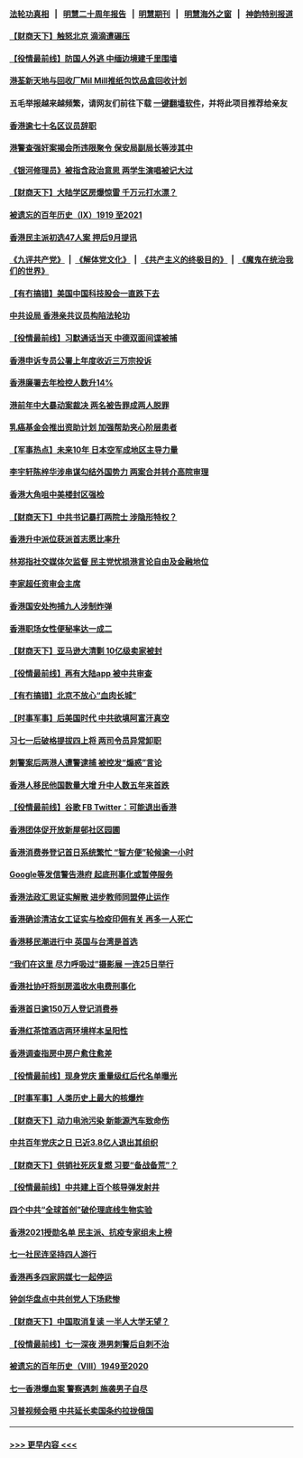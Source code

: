 #### [法轮功真相](https://github.com/gfw-breaker/truth/blob/master/README.md?t=0) &nbsp;&nbsp;|&nbsp;&nbsp; [明慧二十周年报告](https://github.com/gfw-breaker/mh-reports/blob/master/README.md?t=0) &nbsp;&nbsp;|&nbsp;&nbsp;[明慧期刊](https://github.com/gfw-breaker/mh-qikan) &nbsp;&nbsp;|&nbsp;&nbsp; [明慧海外之窗](https://github.com/gfw-breaker/mh-news/blob/master/README.md?t=0) &nbsp;&nbsp;|&nbsp;&nbsp; [神韵特别报道](https://github.com/gfw-breaker/mh-news/blob/master/shenyun.md?t=0)
#### [【财商天下】触怒北京 滴滴遭碾压](../pages/nsc415/n13078642.md?t=07102251) 
#### [【役情最前线】防国人外逃 中缅边境建千里围墙](../pages/nsc415/n13079519.md?t=07102251) 
#### [港荃新天地与回收厂Mil Mill推纸包饮品盒回收计划](../pages/nsc415/n13077407.md?t=07102251) 
#### 五毛举报越来越频繁，请网友们前往下载 [一键翻墙软件](https://github.com/gfw-breaker/ssr-accounts)，并将此项目推荐给亲友
#### [香港逾七十名区议员辞职](../pages/nsc415/n13077432.md?t=07102251) 
#### [港警查强奸案揭会所违限聚令 保安局副局长等涉其中](../pages/nsc415/n13077396.md?t=07102251) 
#### [《银河修理员》被指含政治意思 两学生演唱被记大过](../pages/nsc415/n13077386.md?t=07102251) 
#### [【财商天下】大陆学区房爆惊雷 千万元打水漂？](../pages/nsc415/n13076858.md?t=07102251) 
#### [被遗忘的百年历史（Ⅸ）1919 至2021](../pages/nsc415/n13048246.md?t=07102251) 
#### [香港民主派初选47人案 押后9月提讯](../pages/nsc415/n13077021.md?t=07102251) 
#### [《九评共产党》](https://github.com/begood0513/9ping.md/blob/master/README.md) &nbsp;|&nbsp; [《解体党文化》](../../../../jtdwh.md/blob/master/README.md)  &nbsp;|&nbsp; [《共产主义的终极目的》](../../../../gczydzjmd.md/blob/master/README.md) &nbsp;|&nbsp; [《魔鬼在统治我们的世界》](../../../../mgztzwmdsj.md/blob/master/README.md) 
#### [【有冇搞错】美国中国科技股会一直跌下去](../pages/nsc415/n13075674.md?t=07102251) 
#### [中共设局 香港亲共议员构陷法轮功](../pages/nsc415/n13074601.md?t=07102251) 
#### [【役情最前线】习默通话当天 中德双面间谍被捕](../pages/nsc415/n13075074.md?t=07102251) 
#### [香港申诉专员公署上年度收近三万宗投诉](../pages/nsc415/n13075046.md?t=07102251) 
#### [香港廉署去年检控人数升14%](../pages/nsc415/n13075037.md?t=07102251) 
#### [港前年中大暴动案裁决 两名被告罪成两人脱罪](../pages/nsc415/n13075013.md?t=07102251) 
#### [乳癌基金会推出资助计划 加强帮助夹心阶层患者](../pages/nsc415/n13075010.md?t=07102251) 
#### [【军事热点】未来10年 日本空军成地区主导力量](../pages/nsc415/n13072261.md?t=07102251) 
#### [李宇轩陈梓华涉串谋勾结外国势力 两案合并转介高院审理](../pages/nsc415/n13074989.md?t=07102251) 
#### [香港大角咀中美楼封区强检](../pages/nsc415/n13074972.md?t=07102251) 
#### [【财商天下】中共书记暴打两院士 涉隐形特权？](../pages/nsc415/n13074227.md?t=07102251) 
#### [香港升中派位获派首志愿比率升](../pages/nsc415/n13072777.md?t=07102251) 
#### [林郑指社交媒体欠监督 民主党忧损港言论自由及金融地位](../pages/nsc415/n13072766.md?t=07102251) 
#### [李家超任资审会主席](../pages/nsc415/n13072747.md?t=07102251) 
#### [香港国安处拘捕九人涉制炸弹](../pages/nsc415/n13072721.md?t=07102251) 
#### [香港职场女性便秘率达一成二](../pages/nsc415/n13072637.md?t=07102251) 
#### [【财商天下】亚马逊大清剿 10亿级卖家被封](../pages/nsc415/n13072429.md?t=07102251) 
#### [【役情最前线】再有大陆app 被中共审查](../pages/nsc415/n13072319.md?t=07102251) 
#### [【有冇搞错】北京不放心“血肉长城”](../pages/nsc415/n13070813.md?t=07102251) 
#### [【时事军事】后美国时代 中共欲填阿富汗真空](../pages/nsc415/n13071362.md?t=07102251) 
#### [习七一后破格提拔四上将 两司令员异常卸职](../pages/nsc415/n13071237.md?t=07102251) 
#### [刺警案后两港人遭警逮捕 被控发“煽惑”言论](../pages/nsc415/n13070363.md?t=07102251) 
#### [香港人移民他国数量大增 升中人数五年来首跌](../pages/nsc415/n13069713.md?t=07102251) 
#### [【役情最前线】谷歌 FB Twitter：可能退出香港](../pages/nsc415/n13070560.md?t=07102251) 
#### [香港团体促开放新屋邨社区园圃](../pages/nsc415/n13070315.md?t=07102251) 
#### [香港消费券登记首日系统繁忙 “智方便”轮候逾一小时](../pages/nsc415/n13070276.md?t=07102251) 
#### [Google等发信警告港府 起底刑事化或暂停服务](../pages/nsc415/n13070247.md?t=07102251) 
#### [香港法政汇思证实解散 进步教师同盟停止运作](../pages/nsc415/n13070225.md?t=07102251) 
#### [香港确诊清洁女工证实与检疫印佣有关 再多一人死亡](../pages/nsc415/n13070209.md?t=07102251) 
#### [香港移民潮进行中 英国与台湾是首选](../pages/nsc415/n13067606.md?t=07102251) 
#### [“我们在这里 尽力呼吸过”摄影展 一连25日举行](../pages/nsc415/n13067608.md?t=07102251) 
#### [香港社协吁将㓥房滥收水电费刑事化](../pages/nsc415/n13067594.md?t=07102251) 
#### [香港首日逾150万人登记消费券](../pages/nsc415/n13067569.md?t=07102251) 
#### [香港红茶馆酒店两环境样本呈阳性](../pages/nsc415/n13067580.md?t=07102251) 
#### [香港调查指房中房户愈住愈差](../pages/nsc415/n13067522.md?t=07102251) 
#### [【役情最前线】现身党庆 重量级红后代名单曝光](../pages/nsc415/n13067393.md?t=07102251) 
#### [【时事军事】人类历史上最大的核爆炸](../pages/nsc415/n13065280.md?t=07102251) 
#### [【财商天下】动力电池污染 新能源汽车致命伤](../pages/nsc415/n13065355.md?t=07102251) 
#### [中共百年党庆之日 已近3.8亿人退出其组织](../pages/nsc415/n13065209.md?t=07102251) 
#### [【财商天下】供销社死灰复燃 习要“备战备荒”？](../pages/nsc415/n13063847.md?t=07102251) 
#### [【役情最前线】中共建上百个核导弹发射井](../pages/nsc415/n13064015.md?t=07102251) 
#### [四个中共“全球首创”破伦理底线生物实验](../pages/nsc415/n13054452.md?t=07102251) 
#### [香港2021授勋名单 民主派、抗疫专家组未上榜](../pages/nsc415/n13062052.md?t=07102251) 
#### [七一社民连坚持四人游行](../pages/nsc415/n13062024.md?t=07102251) 
#### [香港再多四家网媒七一起停运](../pages/nsc415/n13062026.md?t=07102251) 
#### [钟剑华盘点中共创党人下场悲惨](../pages/nsc415/n13062000.md?t=07102251) 
#### [【财商天下】中国取消复读 一半人大学无望？](../pages/nsc415/n13061606.md?t=07102251) 
#### [【役情最前线】七一深夜 港男刺警后自刺不治](../pages/nsc415/n13061673.md?t=07102251) 
#### [被遗忘的百年历史（VIII）1949至2020](../pages/nsc415/n13048188.md?t=07102251) 
#### [七一香港爆血案 警察遇刺 施袭男子自尽](../pages/nsc415/n13061301.md?t=07102251) 
#### [习普视频会晤 中共延长卖国条约拉拢俄国](../pages/nsc415/n13060971.md?t=07102251) 

----
#### [ >>> 更早内容 <<< ](../indexes/nsc415-earlier.md)
